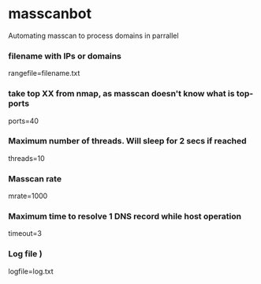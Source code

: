 # masscanbot
Automating masscan to process domains in parrallel

### filename with IPs or domains
rangefile=filename.txt 

### take top XX from nmap, as masscan doesn't know what is top-ports
ports=40

### Maximum number of threads. Will sleep for 2 secs if reached
threads=10

### Masscan rate
mrate=1000

### Maximum time to resolve 1 DNS record while host operation
timeout=3

### Log file )
logfile=log.txt
